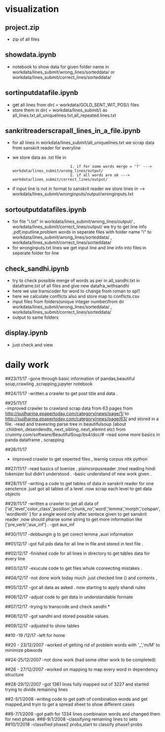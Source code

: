 # visualization

## project.zip
- zip of all files 

## showdata.ipynb
- notebook to show data for given folder name in  workdata/lines_submit/wrong_lines/sorteddata/ or workdata/lines_submit/correct_lines/sorteddata/

## sortinputdatafile.ipynb
- get all lines from dir( = workdata/GOLD_SENT_WIT_POS/) files
- store them in dir( = workdata/lines_submit/) as all_lines.txt,all_uniquelines.txt,all_repeated.lines.txt

## sankritreaderscrapall_lines_in_a_file.ipynb
- for all lines in  workdata/lines_submit/all_uniquelines.txt we scrap data from sanskrit reader for everyline 
- we store data as .txt file in

                                1. if for some words merge = '?' ---> workdata/lines_submit/wrong_lines/output/ 
                                2. if all words are ok ---> workdata/lines_submit/correct_lines/output/
                                
- if input line is not in format to sanskrit reader  we store lines in --> workdata/lines_submit/wronginputs/output/wronginputs.txt


## sortoutputdatafiles.ipynb
- for file "i.txt" in workdata/lines_submit/wrong_lines/output/ , workdata/lines_submit/correct_lines/output/ we try to get line info ,pdf,inputline,problem words in seperate files with folder name "i" to workdata/lines_submit/wrong_lines/sorteddata/ , workdata/lines_submit/correct_lines/sorteddata/
- for wronginputs.txt lines we get  input line and line info into files in seperate folder for line


## check_sandhi.ipynb
- try to check possible merge of words as per in  all_sandhi.txt in dataframe.txt of all files and give new datafra_withsandhi
- here we use transcoder for word to change from roman to spl1
- here we calculate conflicts also and store map to conflicts.csv
- input files from folders(unique integer number)from dir workdata/lines_submit/wrong_lines/sorteddata/ , workdata/lines_submit/correct_lines/sorteddata/
- output to same folders 

## display.ipynb
- just check and view


# daily work
##23/11/17 
   -gone through basic information of pandas,beautiful soup,crawling ,scrapping,jupyter notebook
   
##24/11/17
   -written a crawler to get post title and data .
   
##25/11/17   
   -improved crawler to crawland scrap data from 63 pages from http://sudharma.epapertoday.com/category/news/page/1/ to                         http://sudharma.epapertoday.com/category/news/page/63/ and stored in a file.
   -read and travesring parse tree in beautifulsoup (about .children,.desendendts,.next_sibling,.next_elemnt etc) from                         crummy.com/software/BeautifulSoup/bs4/doc/#
   -read some more basics in panda dataframe , scrapping
   
##26/11/17
  - improved crawler to get seperted files , learnig corpus nltk python 

##27/11/17
   -read basics of toenize , plaincorpusreader ,tried reading hindi tokenizer but didn't understood .
   -basic understand of new work given .

##28/11/17
   -writing a code to get tables  of data in sanskrit reader for one senctence .just got all tables of a level .now scrap each level to       get data objects 
   
##29/11/17 
   -written a crawler to get all data   of    ['id','level','color_class','position','chunk_no','word','lemma','morph','colspan','wordlenth' ] for a single word only after sentece given to get sanskrit reader .now should pharse some string to  get  more information like ['pre_verb','aux_inf'] .
   -got aux_inf
   
 ##30/11/17
 -debbungin g to get corect lemma ,auxi information
 
 ##01/12/17
 -got full pds data for all line in file and stored in text file .
 
 ##02/12/17
 -finished code for all lines in directory to get tables data for every line

 ##03/12/17
 -exucute code to get files whule ccoreecting mistakes .
 
 ##04/12/17
 -not done work today much .just checked line () and contents ,
 
 ##05/12/17
 -got all data as asked . now starting to apply shandi rules 
 
 ##06/12/17
 -adjust code to get data in understandable formate
 
 ##07/12/17
 -trying to transcode and check sandhi *
 
 ##08/12/17
 -got sandhi and stored possible values.
 
 ##09/12/17
-adjusted to show tables 

##10 -19 /12/17
-left for home

##20 - 23/12/2007
-worked of getting rid of problem words with '_','m/M' to minimize pbwords 

##24-25/12/2007
-not done work (had some other work to be completed)

##26 - 27/12/2007
-worked on mapping to map every word in dependency structure
 
##28-29/12/2007
-got 1361 lines fully mapped out of 3227 and started trying to divide remaining lines 

##2-5/1/2008
-writing code to get path of combination words and get mapped,and tryin to get a spread sheet to show different cases
   
##6-7/1/2008
-got path for 1334 lines combinaion words and changed them for next phase.
##8-9/1/2008
-classifying remaining lines to sets 
##10/1/2018
-classified phase2 probs,start to classify phase1 probs
